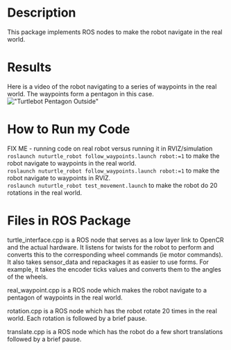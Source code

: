 # Description 
This package implements ROS nodes to make the robot navigate in the real world. 

# Results
Here is a video of the robot navigating to a series of waypoints in the real world. The waypoints form a pentagon in this case. <br /> 
!["Turtlebot Pentagon Outside"](../../images/pentagon.gif)

# How to Run my Code
FIX ME - running code on real robot versus running it in RVIZ/simulation <br />
```roslaunch nuturtle_robot follow_waypoints.launch robot:=1``` to make the robot navigate to waypoints in the real world. <br />
```roslaunch nuturtle_robot follow_waypoints.launch robot:=1``` to make the robot navigate to waypoints in RVIZ. <br />
```roslaunch nuturtle_robot test_movement.launch``` to make the robot do 20 rotations in the real world. <br />

# Files in ROS Package
turtle_interface.cpp is a ROS node that serves as a low layer link to OpenCR and the actual hardware. It listens for twists for the robot to perform and converts this to the corresponding wheel commands (ie motor commands). It also takes sensor_data and repackages it as easier to use forms. For example, it takes the encoder ticks values and converts them to the angles of the wheels. <br />

real_waypoint.cpp is a ROS node which makes the robot navigate to a pentagon of waypoints in the real world. <br />

rotation.cpp is a ROS node which has the robot rotate 20 times in the real world. Each rotation is followed by a brief pause. <br />

translate.cpp is a ROS node which has the robot do a few short translations followed by a brief pause. <br />
